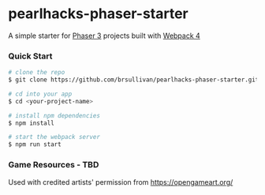 # pearlhacks-phaser-starter
A simple starter for [Phaser 3](https://phaser.io/) projects built with [Webpack 4](https://webpack.js.org/)

### Quick Start

```bash
# clone the repo
$ git clone https://github.com/brsullivan/pearlhacks-phaser-starter.git <your-project-name>

# cd into your app
$ cd <your-project-name>

# install npm dependencies
$ npm install 

# start the webpack server
$ npm run start 
```

### Game Resources - TBD
Used with credited artists' permission from https://opengameart.org/